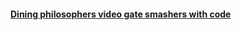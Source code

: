#### [Dining philosophers video gate smashers with code](https://www.youtube.com/watch?v=HHoB2t_B6MI)
